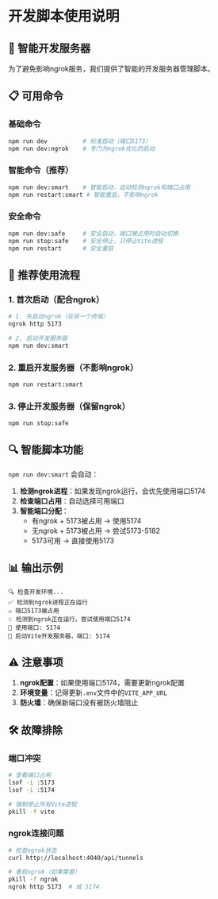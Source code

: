 # 开发脚本使用说明

## 🚀 智能开发服务器

为了避免影响ngrok服务，我们提供了智能的开发服务器管理脚本。

## 📋 可用命令

### 基础命令
```bash
npm run dev          # 标准启动（端口5173）
npm run dev:ngrok    # 专门为ngrok优化的启动
```

### 智能命令（推荐）
```bash
npm run dev:smart    # 智能启动，自动检测ngrok和端口占用
npm run restart:smart # 智能重启，不影响ngrok
```

### 安全命令
```bash
npm run dev:safe     # 安全启动，端口被占用时自动切换
npm run stop:safe    # 安全停止，只停止Vite进程
npm run restart      # 安全重启
```

## 🎯 推荐使用流程

### 1. 首次启动（配合ngrok）
```bash
# 1. 先启动ngrok（在另一个终端）
ngrok http 5173

# 2. 启动开发服务器
npm run dev:smart
```

### 2. 重启开发服务器（不影响ngrok）
```bash
npm run restart:smart
```

### 3. 停止开发服务器（保留ngrok）
```bash
npm run stop:safe
```

## 🔍 智能脚本功能

`npm run dev:smart` 会自动：

1. **检测ngrok进程**：如果发现ngrok运行，会优先使用端口5174
2. **检查端口占用**：自动选择可用端口
3. **智能端口分配**：
   - 有ngrok + 5173被占用 → 使用5174
   - 无ngrok + 5173被占用 → 尝试5173-5182
   - 5173可用 → 直接使用5173

## 📊 输出示例

```
🔍 检查开发环境...
✅ 检测到ngrok进程正在运行
⚠️ 端口5173被占用
💡 检测到ngrok正在运行，尝试使用端口5174
🎯 使用端口: 5174
🚀 启动Vite开发服务器，端口: 5174
```

## ⚠️ 注意事项

1. **ngrok配置**：如果使用端口5174，需要更新ngrok配置
2. **环境变量**：记得更新`.env`文件中的`VITE_APP_URL`
3. **防火墙**：确保新端口没有被防火墙阻止

## 🛠️ 故障排除

### 端口冲突
```bash
# 查看端口占用
lsof -i :5173
lsof -i :5174

# 强制停止所有Vite进程
pkill -f vite
```

### ngrok连接问题
```bash
# 检查ngrok状态
curl http://localhost:4040/api/tunnels

# 重启ngrok（如果需要）
pkill -f ngrok
ngrok http 5173  # 或 5174
``` 